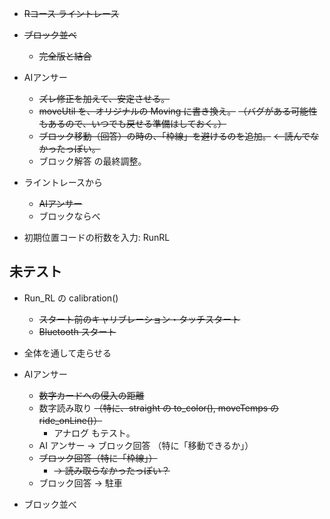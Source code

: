 - ~~Rコース ライントレース~~
- ~~ブロック並べ~~
    - ~~完全版と結合~~
- AIアンサー
    - ~~ズレ修正を加えて、安定させる。~~
    - ~~moveUtil を、オリジナルの Moving に書き換え。~~
        ~~（バグがある可能性もあるので、いつでも戻せる準備はしておく。）~~
    - ~~ブロック移動（回答）の時の、「枠線」を避けるのを追加。~~
        ~~← 読んでなかったっぽい。~~
    - ブロック解答 の最終調整。
- ライントレースから
    - ~~AIアンサー~~
    - ブロックならべ

- 初期位置コードの桁数を入力: RunRL


## 未テスト
- Run_RL の calibration()
    - ~~スタート前のキャリブレーション・タッチスタート~~
    - ~~Bluetooth スタート~~
- 全体を通して走らせる
- AIアンサー
    - ~~数字カードへの侵入の距離~~
    - 数字読み取り
        ~~（特に、straight の to_color(), moveTemps の ride_onLine()）~~
        - アナログ もテスト。
    - AI アンサー → ブロック回答 （特に「移動できるか」）
    - ~~ブロック回答（特に「枠線」）~~
        - ~~→ 読み取らなかったっぽい？~~
    - ブロック回答 → 駐車

- ブロック並べ



